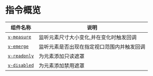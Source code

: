 # 指令概览

| 组件名称                      | 说明                                       |
| ----------------------------- | ------------------------------------------ |
| [`v-measure`](./measure.md)   | 监听元素尺寸大小变化,并在变化时触发回调    |
| [`v-emerge`](./emerge.md)     | 监听元素是否出现在指定视口范围内并触发回调 |
| [`v-readonly`](./readonly.md) | 为元素添加只读遮罩                         |
| [`v-disabled`](./disabled.md) | 为元素添加禁用遮罩                         |
